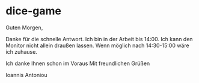 # dice-game
Guten Morgen,

Danke für die schnelle Antwort. 
Ich bin in der Arbeit bis 14:00. Ich kann den Monitor nicht allein draußen lassen. 
Wenn möglich nach 14:30-15:00 wäre ich zuhause. 

Ich danke Ihnen schon im Voraus
Mit freundlichen Grüßen 

Ioannis Antoniou
